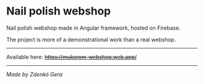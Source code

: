 # Nail polish webshop

Nail polish webshop made in Angular framework, hosted on Firebase.

The project is more of a demonstrational work than a real webshop.

***

Available here: ~~https://mukorom-webshop.web.app/~~

***

*Made by Zdenkó Gera*
